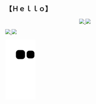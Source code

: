 ## 【Ｈｅｌｌｏ】

<div align="center">
  <a href="https://github.com/wendellast">
  <img height="180em" src="https://github-readme-stats.vercel.app/api?username=wendellast&show_icons=true&theme=dracula&include_all_commits=true&count_private=true"/>
  <img height="180em" src="https://github-readme-stats.vercel.app/api/top-langs/?username=wendellast&layout=compact&langs_count=7&theme=dracula"/>
</div>

<div>

<a href="https://www.instagram.com/wendellastwa/" target="_blank"><img src="https://img.shields.io/badge/-Instagram-%23E4405F?style=for-the-badge&logo=instagram&logoColor=white" target="_blank"></a><a href="https://t.me/Lasstll" target="__blank"> <img src="https://img.shields.io/badge/Telegram-2CA5E0?style=for-the-badge&logo=telegram&logoColor=white" target="__blank"></a>

</div>

![Snake animation](https://github.com/wendellast/wendellast/blob/output/github-contribution-grid-snake.svg)
